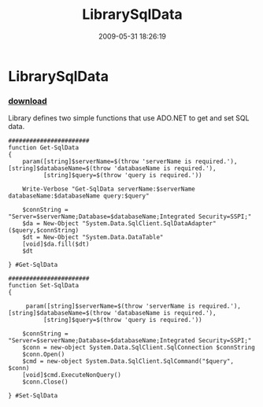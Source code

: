 ﻿---
pid:            1139
parent:         0
children:       
poster:         Chad MIller
title:          LibrarySqlData
date:           2009-05-31 18:26:19
description:    Library defines two simple functions that use ADO.NET to get and set SQL data.
format:         posh
---

# LibrarySqlData

### [download](1139.ps1)  

Library defines two simple functions that use ADO.NET to get and set SQL data.

```posh
#######################
function Get-SqlData
{
    param([string]$serverName=$(throw 'serverName is required.'), [string]$databaseName=$(throw 'databaseName is required.'),
          [string]$query=$(throw 'query is required.'))

    Write-Verbose "Get-SqlData serverName:$serverName databaseName:$databaseName query:$query"

    $connString = "Server=$serverName;Database=$databaseName;Integrated Security=SSPI;"
    $da = New-Object "System.Data.SqlClient.SqlDataAdapter" ($query,$connString)
    $dt = New-Object "System.Data.DataTable"
    [void]$da.fill($dt)
    $dt

} #Get-SqlData

#######################
function Set-SqlData
{

     param([string]$serverName=$(throw 'serverName is required.'), [string]$databaseName=$(throw 'databaseName is required.'),
          [string]$query=$(throw 'query is required.'))

    $connString = "Server=$serverName;Database=$databaseName;Integrated Security=SSPI;"
    $conn = new-object System.Data.SqlClient.SqlConnection $connString
    $conn.Open()
    $cmd = new-object System.Data.SqlClient.SqlCommand("$query", $conn)
    [void]$cmd.ExecuteNonQuery()
    $conn.Close()

} #Set-SqlData
```
